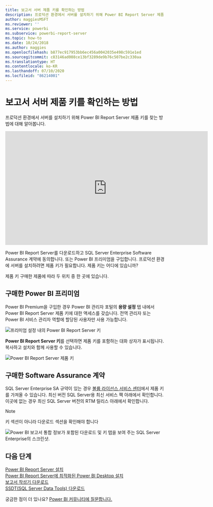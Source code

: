 ```yaml
---
title: 보고서 서버 제품 키를 확인하는 방법
description: 프로덕션 환경에서 서버를 설치하기 위해 Power BI Report Server 제품 키를 찾는 방법에 대해 알아봅니다.
author: maggiesMSFT
ms.reviewer: ''
ms.service: powerbi
ms.subservice: powerbi-report-server
ms.topic: how-to
ms.date: 10/24/2018
ms.author: maggies
ms.openlocfilehash: b877ec917953bb6ec456a0042035e498c591e1ed
ms.sourcegitcommit: c83146ad008ce13bf3289de9b76c507be2c330aa
ms.translationtype: HT
ms.contentlocale: ko-KR
ms.lasthandoff: 07/10/2020
ms.locfileid: "86214001"
---
```

# <a name="how-to-find-your-report-server-product-key"></a>보고서 서버 제품 키를 확인하는 방법
프로덕션 환경에서 서버를 설치하기 위해 Power BI Report Server 제품 키를 찾는 방법에 대해 알아봅니다.

<iframe width="640" height="360" src="https://www.youtube.com/embed/6CQnf-NGtpU?rel=0&amp;showinfo=0" frameborder="0" allowfullscreen></iframe>

Power BI Report Server를 다운로드하고 SQL Server Enterprise Software Assurance 계약에 동의합니다. 또는 Power BI 프리미엄을 구입합니다. 프로덕션 환경에 서버를 설치하려면 제품 키가 필요합니다. 제품 키는 어디에 있습니까? 

제품 키 구매한 제품에 따라 두 위치 중 한 곳에 있습니다.

## <a name="purchased-power-bi-premium"></a>구매한 Power BI 프리미엄
Power BI Premium을 구입한 경우 Power BI 관리자 포털의 **용량 설정** 탭 내에서 Power BI Report Server 제품 키에 대한 액세스를 갖습니다. 전역 관리자 또는 Power BI 서비스 관리자 역할에 할당된 사용자만 사용 가능합니다.

![프리미엄 설정 내의 Power BI Report Server 키](media/find-product-key/pbirs-product-key.png)

**Power BI Report Server 키**를 선택하면 제품 키를 포함하는 대화 상자가 표시됩니다. 복사하고 설치와 함께 사용할 수 있습니다.

![Power BI Report Server 제품 키](media/find-product-key/pbirs-product-key-dialog.png)

## <a name="purchased-software-assurance-agreement"></a>구매한 Software Assurance 계약
SQL Server Enterprise SA 규약이 있는 경우 [볼륨 라이선스 서비스 센터](https://www.microsoft.com/Licensing/servicecenter/)에서 제품 키를 가져올 수 있습니다. 최신 버전 SQL Server용 최신 서비스 팩 아래에서 확인합니다. 이곳에 없는 경우 최신 SQL Server 버전의 RTM 릴리스 아래에서 확인합니다.

> [!NOTE]
> 키 섹션이 아니라 다운로드 섹션을 확인해야 합니다
> 
> 

![Power BI 보고서 통합 정보가 포함된 다운로드 및 키 탭을 보여 주는 SQL Server Enterprise의 스크린샷.](media/find-product-key/vlsc-download.png "볼륨 라이선싱 서비스 센터")
 
## <a name="next-steps"></a>다음 단계
[Power BI Report Server 설치](install-report-server.md)  
[Power BI Report Server에 최적화된 Power BI Desktop 설치](install-powerbi-desktop.md)  
[보고서 작성기 다운로드](https://www.microsoft.com/download/details.aspx?id=53613)  
[SSDT(SQL Server Data Tools) 다운로드](https://go.microsoft.com/fwlink/?LinkID=616714)

궁금한 점이 더 있나요? [Power BI 커뮤니티에 질문합니다.](https://community.powerbi.com/)

